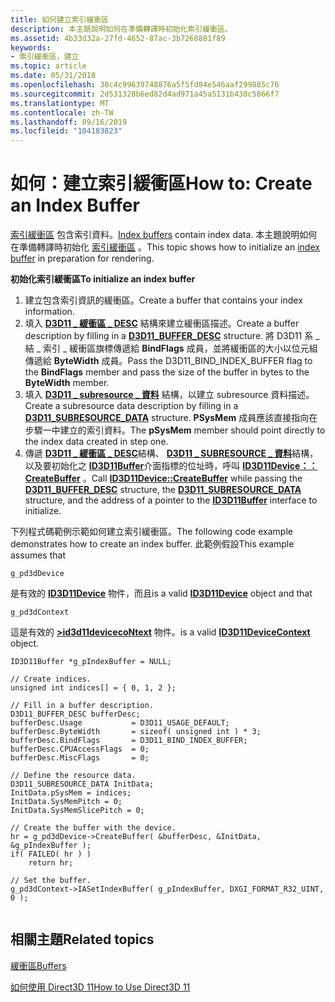 ```yaml
---
title: 如何建立索引緩衝區
description: 本主題說明如何在準備轉譯時初始化索引緩衝區。
ms.assetid: 4b33d32a-27fd-4652-87ac-3b7268881f89
keywords:
- 索引緩衝區，建立
ms.topic: article
ms.date: 05/31/2018
ms.openlocfilehash: 38c4c99639748876a5f5fd84e546aaf299885c76
ms.sourcegitcommit: 2d531328b6ed82d4ad971a45a5131b430c5866f7
ms.translationtype: MT
ms.contentlocale: zh-TW
ms.lasthandoff: 09/16/2019
ms.locfileid: "104183823"
---
```

# <a name="how-to-create-an-index-buffer"></a><span data-ttu-id="b39da-104">如何：建立索引緩衝區</span><span class="sxs-lookup"><span data-stu-id="b39da-104">How to: Create an Index Buffer</span></span>

<span data-ttu-id="b39da-105">[索引緩衝區](overviews-direct3d-11-resources-buffers-intro.md) 包含索引資料。</span><span class="sxs-lookup"><span data-stu-id="b39da-105">[Index buffers](overviews-direct3d-11-resources-buffers-intro.md) contain index data.</span></span> <span data-ttu-id="b39da-106">本主題說明如何在準備轉譯時初始化 [索引緩衝區](overviews-direct3d-11-resources-buffers-intro.md) 。</span><span class="sxs-lookup"><span data-stu-id="b39da-106">This topic shows how to initialize an [index buffer](overviews-direct3d-11-resources-buffers-intro.md) in preparation for rendering.</span></span>

<span data-ttu-id="b39da-107">**初始化索引緩衝區**</span><span class="sxs-lookup"><span data-stu-id="b39da-107">**To initialize an index buffer**</span></span>

1.  <span data-ttu-id="b39da-108">建立包含索引資訊的緩衝區。</span><span class="sxs-lookup"><span data-stu-id="b39da-108">Create a buffer that contains your index information.</span></span>
2.  <span data-ttu-id="b39da-109">填入 [**D3D11 \_ 緩衝區 \_ DESC**](/windows/desktop/api/D3D11/ns-d3d11-d3d11_buffer_desc) 結構來建立緩衝區描述。</span><span class="sxs-lookup"><span data-stu-id="b39da-109">Create a buffer description by filling in a [**D3D11\_BUFFER\_DESC**](/windows/desktop/api/D3D11/ns-d3d11-d3d11_buffer_desc) structure.</span></span> <span data-ttu-id="b39da-110">將 D3D11 系 \_ 結 \_ 索引 \_ 緩衝區旗標傳遞給 **BindFlags** 成員，並將緩衝區的大小以位元組傳遞給 **ByteWidth** 成員。</span><span class="sxs-lookup"><span data-stu-id="b39da-110">Pass the D3D11\_BIND\_INDEX\_BUFFER flag to the **BindFlags** member and pass the size of the buffer in bytes to the **ByteWidth** member.</span></span>
3.  <span data-ttu-id="b39da-111">填入 [**D3D11 \_ subresource \_ 資料**](/windows/desktop/api/D3D11/ns-d3d11-d3d11_subresource_data) 結構，以建立 subresource 資料描述。</span><span class="sxs-lookup"><span data-stu-id="b39da-111">Create a subresource data description by filling in a [**D3D11\_SUBRESOURCE\_DATA**](/windows/desktop/api/D3D11/ns-d3d11-d3d11_subresource_data) structure.</span></span> <span data-ttu-id="b39da-112">**PSysMem** 成員應該直接指向在步驟一中建立的索引資料。</span><span class="sxs-lookup"><span data-stu-id="b39da-112">The **pSysMem** member should point directly to the index data created in step one.</span></span>
4.  <span data-ttu-id="b39da-113">傳遞 [**D3D11 \_ 緩衝區 \_ DESC**](/windows/desktop/api/D3D11/ns-d3d11-d3d11_buffer_desc)結構、 [**D3D11 \_ SUBRESOURCE \_ 資料**](/windows/desktop/api/D3D11/ns-d3d11-d3d11_subresource_data)結構，以及要初始化之 [**ID3D11Buffer**](/windows/desktop/api/D3D11/nn-d3d11-id3d11buffer)介面指標的位址時，呼叫 [**ID3D11Device：： CreateBuffer**](/windows/desktop/api/D3D11/nf-d3d11-id3d11device-createbuffer) 。</span><span class="sxs-lookup"><span data-stu-id="b39da-113">Call [**ID3D11Device::CreateBuffer**](/windows/desktop/api/D3D11/nf-d3d11-id3d11device-createbuffer) while passing the [**D3D11\_BUFFER\_DESC**](/windows/desktop/api/D3D11/ns-d3d11-d3d11_buffer_desc) structure, the [**D3D11\_SUBRESOURCE\_DATA**](/windows/desktop/api/D3D11/ns-d3d11-d3d11_subresource_data) structure, and the address of a pointer to the [**ID3D11Buffer**](/windows/desktop/api/D3D11/nn-d3d11-id3d11buffer) interface to initialize.</span></span>

<span data-ttu-id="b39da-114">下列程式碼範例示範如何建立索引緩衝區。</span><span class="sxs-lookup"><span data-stu-id="b39da-114">The following code example demonstrates how to create an index buffer.</span></span> <span data-ttu-id="b39da-115">此範例假設</span><span class="sxs-lookup"><span data-stu-id="b39da-115">This example assumes that</span></span>


```
g_pd3dDevice
```



<span data-ttu-id="b39da-116">是有效的 [**ID3D11Device**](/windows/desktop/api/D3D11/nn-d3d11-id3d11device) 物件，而且</span><span class="sxs-lookup"><span data-stu-id="b39da-116">is a valid [**ID3D11Device**](/windows/desktop/api/D3D11/nn-d3d11-id3d11device) object and that</span></span>


```
g_pd3dContext
```



<span data-ttu-id="b39da-117">這是有效的 [**>id3d11devicecoNtext**](/windows/desktop/api/D3D11/nn-d3d11-id3d11devicecontext) 物件。</span><span class="sxs-lookup"><span data-stu-id="b39da-117">is a valid [**ID3D11DeviceContext**](/windows/desktop/api/D3D11/nn-d3d11-id3d11devicecontext) object.</span></span>


```
ID3D11Buffer *g_pIndexBuffer = NULL;

// Create indices.
unsigned int indices[] = { 0, 1, 2 };

// Fill in a buffer description.
D3D11_BUFFER_DESC bufferDesc;
bufferDesc.Usage           = D3D11_USAGE_DEFAULT;
bufferDesc.ByteWidth       = sizeof( unsigned int ) * 3;
bufferDesc.BindFlags       = D3D11_BIND_INDEX_BUFFER;
bufferDesc.CPUAccessFlags  = 0;
bufferDesc.MiscFlags       = 0;

// Define the resource data.
D3D11_SUBRESOURCE_DATA InitData;
InitData.pSysMem = indices;
InitData.SysMemPitch = 0;
InitData.SysMemSlicePitch = 0;

// Create the buffer with the device.
hr = g_pd3dDevice->CreateBuffer( &bufferDesc, &InitData, &g_pIndexBuffer );
if( FAILED( hr ) )
    return hr;

// Set the buffer.
g_pd3dContext->IASetIndexBuffer( g_pIndexBuffer, DXGI_FORMAT_R32_UINT, 0 );
    
```



## <a name="related-topics"></a><span data-ttu-id="b39da-118">相關主題</span><span class="sxs-lookup"><span data-stu-id="b39da-118">Related topics</span></span>

<dl> <dt>

[<span data-ttu-id="b39da-119">緩衝區</span><span class="sxs-lookup"><span data-stu-id="b39da-119">Buffers</span></span>](overviews-direct3d-11-resources-buffers.md)
</dt> <dt>

[<span data-ttu-id="b39da-120">如何使用 Direct3D 11</span><span class="sxs-lookup"><span data-stu-id="b39da-120">How to Use Direct3D 11</span></span>](how-to-use-direct3d-11.md)
</dt> </dl>

 

 




